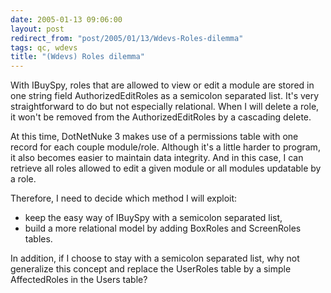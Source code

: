 ```yaml
---
date: 2005-01-13 09:06:00
layout: post
redirect_from: "post/2005/01/13/Wdevs-Roles-dilemma"
tags: qc, wdevs
title: "(Wdevs) Roles dilemma"
---
```


With IBuySpy, roles that are allowed to view or edit a module are stored in
one string field AuthorizedEditRoles as a semicolon separated list. It's very
straightforward to do but not especially relational. When I will delete a role,
it won't be removed from the AuthorizedEditRoles by a cascading delete.

At this time, DotNetNuke 3 makes use of a permissions table with one record
for each couple module/role. Although it's a little harder to program, it also
becomes easier to maintain data integrity. And in this case, I can retrieve all
roles allowed to edit a given module or all modules updatable by a role.

Therefore, I need to decide which method I will exploit:

* keep the easy way of IBuySpy with a semicolon separated list,
* build a more relational model by adding BoxRoles and ScreenRoles
tables.

In addition, if I choose to stay with a semicolon separated list, why not
generalize this concept and replace the UserRoles table by a simple
AffectedRoles in the Users table?
